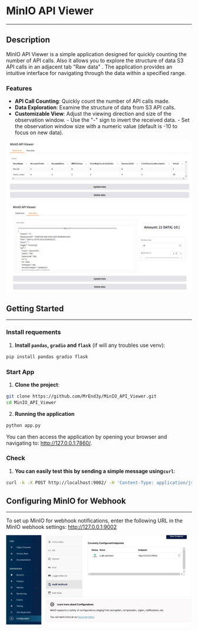 # MinIO API Viewer
---
## Description

MinIO API Viewer is a simple application designed for quickly counting the number of API calls. Also it allows you to explore the structure of data S3 API calls in an adjacent tab "Raw data" . The application provides an intuitive interface for navigating through the data within a specified range.
### Features 

- **API Call Counting**: Quickly count the number of API calls made. 
- **Data Exploration**: Examine the structure of data from S3 API calls. 
- **Customizable View**: Adjust the viewing direction and size of the observation window. - Use the "-" sign to invert the received data. - Set the observation window size with a numeric value (default is -10 to focus on new data).

![img1](imgs/img1.JPG)
![img1](imgs/img2.JPG)
## Getting Started
---
### Install requements

1. **Install  `pandas`, `gradio` and  `flask`** (if will any troubles use venv): 
```bash 
pip install pandas gradio flask
```
### Start App

1. **Clone the project**:
```bash
git clone https://github.com/MrEnd3y/MinIO_API_Viewer.git
cd MinIO_API_Viewer
```
2. **Running the application**
```bash
python app.py
```
You can then access the application by opening your browser and navigating to: <http://127.0.0.1:7860/>.
### Check

1. **You can easily test this by sending a simple message using`curl`**:
```bash
curl -k -X POST http://localhost:9002/ -H 'Content-Type: application/json' -d '{"name": "MinIO", "message": "hello!"}'
```
## Configuring MinIO for Webhook
---
To set up MinIO for webhook notifications, enter the following URL in the MinIO webhook settings:
<http://127.0.0.1:9002>

![img3](imgs/img3.JPG)
